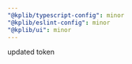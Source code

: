 ```yaml
---
"@kplib/typescript-config": minor
"@kplib/eslint-config": minor
"@kplib/ui": minor
---
```


updated token
